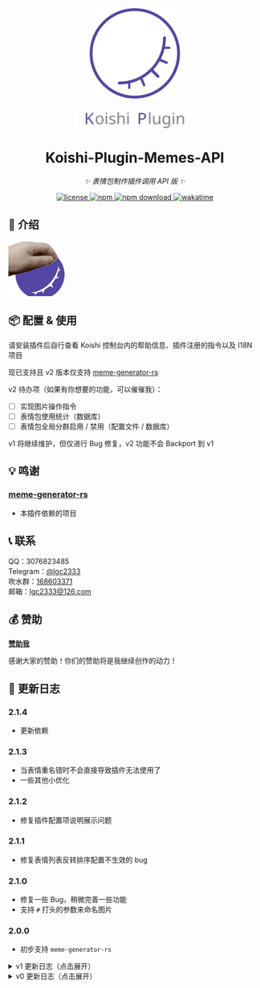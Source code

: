 <!-- markdownlint-disable MD026 MD031 MD033 MD036 MD041 -->

<div align="center">

<a href="https://koishi.chat/zh-CN/market/">
  <img src="https://raw.githubusercontent.com/lgc-KoiDev/readme/master/workspace/koishi-plugin.png" width="180" height="180" alt="KoishiPluginLogo">
</a>

<p>
  <img src="https://raw.githubusercontent.com/lgc-KoiDev/readme/master/workspace/KoishiPlugin.svg" width="240" alt="KoishiPluginText">
</p>

# Koishi-Plugin-Memes-API

_✨ 表情包制作插件调用 API 版 ✨_

<a href="./LICENSE">
  <img src="https://img.shields.io/github/license/lgc-KoiDev/koishi-plugin-memes-api.svg" alt="license">
</a>
<a href="https://www.npmjs.com/package/koishi-plugin-memes-api">
  <img src="https://img.shields.io/npm/v/koishi-plugin-memes-api" alt="npm">
</a>
<a href="https://www.npmjs.com/package/koishi-plugin-memes-api">
  <img src="https://img.shields.io/npm/dm/koishi-plugin-memes-api" alt="npm download">
</a>
<a href="https://wakatime.com/badge/user/b61b0f9a-f40b-4c82-bc51-0a75c67bfccf/project/79af41ae-0173-4c1f-9db2-f87d94569c76">
  <img src="https://wakatime.com/badge/user/b61b0f9a-f40b-4c82-bc51-0a75c67bfccf/project/79af41ae-0173-4c1f-9db2-f87d94569c76.svg" alt="wakatime">
</a>

</div>

## 📖 介绍

![rua](https://raw.githubusercontent.com/lgc-KoiDev/readme/master/memes-api/rua-koishi.gif)

## 📦 配置 & 使用

请安装插件后自行查看 Koishi 控制台内的帮助信息、插件注册的指令以及 I18N 项目

现已支持且 v2 版本仅支持 [meme-generator-rs](https://github.com/MemeCrafters/meme-generator-rs)

v2 待办项（如果有你想要的功能，可以催催我）：

- [ ] 实现图片操作指令
- [ ] 表情包使用统计（数据库）
- [ ] 表情包全局分群启用 / 禁用（配置文件 / 数据库）

v1 将继续维护，但仅进行 Bug 修复，v2 功能不会 Backport 到 v1

## 💡 鸣谢

### [meme-generator-rs](https://github.com/MemeCrafters/meme-generator-rs)

- 本插件依赖的项目

## 📞 联系

QQ：3076823485  
Telegram：[@lgc2333](https://t.me/lgc2333)  
吹水群：[168603371](https://qm.qq.com/q/EikuZ5sP4G)  
邮箱：<lgc2333@126.com>

## 💰 赞助

**[赞助我](https://blog.lgc2333.top/donate)**

感谢大家的赞助！你们的赞助将是我继续创作的动力！

## 📝 更新日志

### 2.1.4

- 更新依赖

### 2.1.3

- 当表情重名错时不会直接导致插件无法使用了
- 一些其他小优化

### 2.1.2

- 修复插件配置项说明展示问题

### 2.1.1

- 修复表情列表反转排序配置不生效的 bug

### 2.1.0

- 修复一些 Bug，稍微完善一些功能
- 支持 `#` 打头的参数来命名图片

### 2.0.0

- 初步支持 `meme-generator-rs`

<details>
<summary>v1 更新日志（点击展开）</summary>

### 1.0.3

- 如目标用户 ID 为事件触发者，优先从 `session.event.user.avatar` 获取用户头像（有平台特定获取逻辑的其仍然优先）

### 1.0.2

- 修复不启用注册快捷指令时启动报错的问题

### 1.0.1

- 现在更长的关键词优先级更高，防止一些异常情况的发生

### 1.0.0

插件重构：

- 现在生成指令注册为 `meme.generate` 的子指令，可选参数以 Koishi 命令选项形式注册，需要放在参数最前
- 添加了 `meme.random` 指令
- 一些配置的添加与修改、某些用户体验的变更

</details>

<details>
<summary>v0 更新日志（点击展开）</summary>

### 0.1.29 ~ 0.1.30

- 修复一些快速指令未按预期工作的问题

### 0.1.28

- fix [#16](https://github.com/lgc-KoiDev/koishi-plugin-memes-api/issues/16)

### 0.1.27

- 现在使用 `session.execute` 执行本插件生成命令时的行为将符合开发者预期
- 一些不影响使用的其它小修改

### 0.1.26

- try 2 fix [#13](https://github.com/lgc-KoiDev/koishi-plugin-memes-api/issues/13)

### 0.1.25

- 修复与 Koishi 4.17.5 的兼容性

### 0.1.24

- 支持使用 `@用户ID` 格式的参数指定用户头像
- 生成 meme 时会提交用户信息了
- 优化了无法获取头像时的提示

### 0.1.23

- 修复上个版本中的 bug

### 0.1.22

- 现在 `meme.generate` 指令的权限对原版指令生效
- 添加配置项 `autoUseDefaultTexts`

### 0.1.21

- 支持更多平台的头像获取

### 0.1.17 ~ 0.1.20

- 兼容 Koishi 4.17

### 0.1.15 & 0.1.16

- 修复一些 Bug，优化代码

### 0.1.14

- 修复打包错误

### 0.1.13

- [#9](https://github.com/lgc-KoiDev/koishi-plugin-memes-api/issues/9)：
  - 添加配置项 `autoUseSenderAvatarWhenOnlyOne` 与 `autoUseSenderAvatarWhenOneLeft`
- [#10](https://github.com/lgc-KoiDev/koishi-plugin-memes-api/pull/10)
- [#11](https://github.com/lgc-KoiDev/koishi-plugin-memes-api/pull/11)
- 修改图片或文字数量不符的提示信息

### 0.1.12

- [#7](https://github.com/lgc-KoiDev/koishi-plugin-memes-api/issues/7)

### 0.1.11

- fix [#6](https://github.com/lgc-KoiDev/koishi-plugin-memes-api/issues/6) `meme ls 的时候会让 gocq 出现无法发图片的情况`
- 其他小调整

### 0.1.10

- `Fix: support red platform` ([#5](https://github.com/lgc-KoiDev/koishi-plugin-memes-api/pull/5))

### 0.1.9

- 修复了 `meme generate` 指令使用序号时的一些问题

### 0.1.8

- 给 `meme info` 也加上了序号支持 ([#1](https://github.com/lgc-KoiDev/koishi-plugin-memes-api/issues/1))

### 0.1.7

- `meme generate` 指令可以输入表情编号来调用表情了 ([#1](https://github.com/lgc-KoiDev/koishi-plugin-memes-api/issues/1))
- 重构部分代码
- 给配置项加上了 i18n

### 0.1.4 ~ 0.1.6

- 修复打包问题

### 0.1.3

- 支持 OneBot 平台的 AT 获取头像
- 修复一些问题

### 0.1.1 ~ 0.1.2

- 修复 & 小调整

</details>
